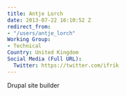 ```yaml
---
title: Antje Lorch
date: 2013-07-22 16:10:52 Z
redirect_from:
- "/users/antje_lorch"
Working Group:
- Technical
Country: United Kingdom
Social Media (Full URL):
  Twitter: https://twitter.com/ifrik
---
```


<p>Drupal site builder</p>
